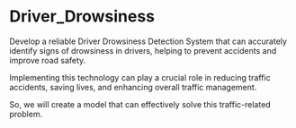 # Driver_Drowsiness

Develop a reliable Driver Drowsiness Detection System that can accurately identify signs of drowsiness in drivers, helping to prevent accidents and improve road safety.

Implementing this technology can play a crucial role in reducing traffic accidents, saving lives, and enhancing overall traffic management.

So, we will create a model that can effectively solve this traffic-related problem.
